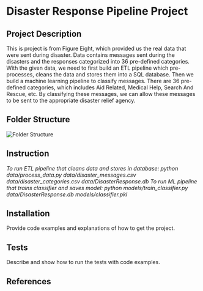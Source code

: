 # Disaster Response Pipeline Project

## Project Description
This is project is from Figure Eight, which provided us the real data that were sent during disaster. Data contains messages sent during the disasters and the responses categorized into 36 pre-defined categories. With the given data, we need to first build an ETL pipeline which pre-processes, cleans the data and stores them into a SQL database. Then we build a machine learning pipeline to classify messages. There are 36 pre-defined categories, which includes Aid Related, Medical Help, Search And Rescue, etc. By classifying these messages, we can allow these messages to be sent to the appropriate disaster relief agency.

## Folder Structure

![Folder Structure](./FolderStructure.PNG)

## Instruction
*To run ETL pipeline that cleans data and stores in database: 
python data/process_data.py data/disaster_messages.csv data/disaster_categories.csv data/DisasterResponse.db*
*To run ML pipeline that trains classifier and saves model:
python models/train_classifier.py data/DisasterResponse.db models/classifier.pkl*

## Installation
Provide code examples and explanations of how to get the project.

## Tests
Describe and show how to run the tests with code examples.

## References
